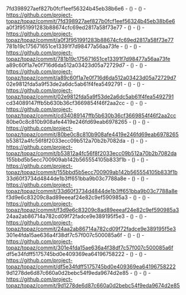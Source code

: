 7fd398927aef827b0fcf1eef56324b45eb38b6e6 -  () -  () - https://github.com/project-topaz/topaz/commit/7fd398927aef827b0fcf1eef56324b45eb38b6e6
a0f3f951991283b88674cfc69ed2817a58f73e77 -  () -  () - https://github.com/project-topaz/topaz/commit/a0f3f951991283b88674cfc69ed2817a58f73e77
781b19c175671651ce13391f7d98477a56aa73fe -  () -  () - https://github.com/project-topaz/topaz/commit/781b19c175671651ce13391f7d98477a56aa73fe
a89c60f1a7e0f716d6da512a03423d05a72729d7 -  () -  () - https://github.com/project-topaz/topaz/commit/a89c60f1a7e0f716d6da512a03423d05a72729d7
02e9812fda5a9f53de2a6dc5ab61f4fea5492791 -  () -  () - https://github.com/project-topaz/topaz/commit/02e9812fda5a9f53de2a6dc5ab61f4fea5492791
cd34089147ffb5b630b36cf3669854f46f2aa2cc -  () -  () - https://github.com/project-topaz/topaz/commit/cd34089147ffb5b630b36cf3669854f46f2aa2cc
80be0c8c810b908afe4419e246fd69eab6978265 -  () -  () - https://github.com/project-topaz/topaz/commit/80be0c8c810b908afe4419e246fd69eab6978265
b53812a4fc56f8f2033ecc09b512a70b2b7082da -  () -  () - https://github.com/project-topaz/topaz/commit/b53812a4fc56f8f2033ecc09b512a70b2b7082da
155bbd5b5ecc700909ab142b565554105b833f1b -  () -  () - https://github.com/project-topaz/topaz/commit/155bbd5b5ecc700909ab142b565554105b833f1b
33d60f3734d4844de1b3ff651bba9b03c7788a8e -  () -  () - https://github.com/project-topaz/topaz/commit/33d60f3734d4844de1b3ff651bba9b03c7788a8e
f3d9e6c83209c8ad89eeeaf24e82c9ef590985a3 -  () -  () - https://github.com/project-topaz/topaz/commit/f3d9e6c83209c8ad89eeeaf24e82c9ef590985a3
24aa2ab86714a782cd09f72fadce9e389195f5e3 -  () -  () - https://github.com/project-topaz/topaz/commit/24aa2ab86714a782cd09f72fadce9e389195f5e3
301e4fda15ae636a4f38df7c57f007c500085a6f -  () -  () - https://github.com/project-topaz/topaz/commit/301e4fda15ae636a4f38df7c57f007c500085a6f
df5e34fdff5175745bd0e409369ea64196758222 -  () -  () - https://github.com/project-topaz/topaz/commit/df5e34fdff5175745bd0e409369ea64196758222
9d1278de6d87c660a0d2bebc54f9eda9674d2e85 -  () -  () - https://github.com/project-topaz/topaz/commit/9d1278de6d87c660a0d2bebc54f9eda9674d2e85

